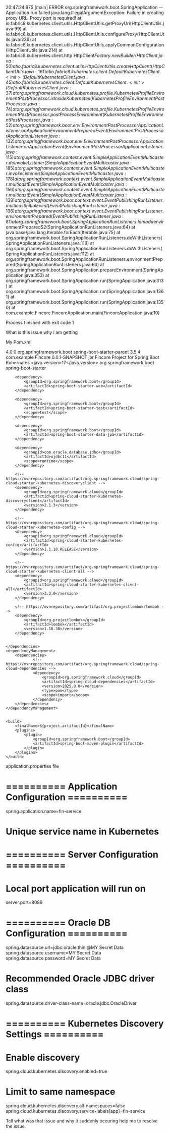 20:47:24.875 [main] ERROR org.springframework.boot.SpringApplication -- Application run failed
java.lang.IllegalArgumentException: Failure in creating proxy URL. Proxy port is required!
	at io.fabric8.kubernetes.client.utils.HttpClientUtils.getProxyUri(HttpClientUtils.java:99)
	at io.fabric8.kubernetes.client.utils.HttpClientUtils.configureProxy(HttpClientUtils.java:239)
	at io.fabric8.kubernetes.client.utils.HttpClientUtils.applyCommonConfiguration(HttpClientUtils.java:214)
	at io.fabric8.kubernetes.client.http.HttpClient$Factory.newBuilder(HttpClient.java:50)
	at io.fabric8.kubernetes.client.utils.HttpClientUtils.createHttpClient(HttpClientUtils.java:161)
	at io.fabric8.kubernetes.client.DefaultKubernetesClient.<init>(DefaultKubernetesClient.java:45)
	at io.fabric8.kubernetes.client.DefaultKubernetesClient.<init>(DefaultKubernetesClient.java:37)
	at org.springframework.cloud.kubernetes.profile.KubernetesProfileEnvironmentPostProcessor.isInsideKubernetes(KubernetesProfileEnvironmentPostProcessor.java:74)
	at org.springframework.cloud.kubernetes.profile.KubernetesProfileEnvironmentPostProcessor.postProcessEnvironment(KubernetesProfileEnvironmentPostProcessor.java:52)
	at org.springframework.boot.env.EnvironmentPostProcessorApplicationListener.onApplicationEnvironmentPreparedEvent(EnvironmentPostProcessorApplicationListener.java:132)
	at org.springframework.boot.env.EnvironmentPostProcessorApplicationListener.onApplicationEvent(EnvironmentPostProcessorApplicationListener.java:115)
	at org.springframework.context.event.SimpleApplicationEventMulticaster.doInvokeListener(SimpleApplicationEventMulticaster.java:185)
	at org.springframework.context.event.SimpleApplicationEventMulticaster.invokeListener(SimpleApplicationEventMulticaster.java:178)
	at org.springframework.context.event.SimpleApplicationEventMulticaster.multicastEvent(SimpleApplicationEventMulticaster.java:156)
	at org.springframework.context.event.SimpleApplicationEventMulticaster.multicastEvent(SimpleApplicationEventMulticaster.java:138)
	at org.springframework.boot.context.event.EventPublishingRunListener.multicastInitialEvent(EventPublishingRunListener.java:136)
	at org.springframework.boot.context.event.EventPublishingRunListener.environmentPrepared(EventPublishingRunListener.java:81)
	at org.springframework.boot.SpringApplicationRunListeners.lambda$environmentPrepared$2(SpringApplicationRunListeners.java:64)
	at java.base/java.lang.Iterable.forEach(Iterable.java:75)
	at org.springframework.boot.SpringApplicationRunListeners.doWithListeners(SpringApplicationRunListeners.java:118)
	at org.springframework.boot.SpringApplicationRunListeners.doWithListeners(SpringApplicationRunListeners.java:112)
	at org.springframework.boot.SpringApplicationRunListeners.environmentPrepared(SpringApplicationRunListeners.java:63)
	at org.springframework.boot.SpringApplication.prepareEnvironment(SpringApplication.java:353)
	at org.springframework.boot.SpringApplication.run(SpringApplication.java:313)
	at org.springframework.boot.SpringApplication.run(SpringApplication.java:1361)
	at org.springframework.boot.SpringApplication.run(SpringApplication.java:1350)
	at com.example.Fincore.FincoreApplication.main(FincoreApplication.java:10)

Process finished with exit code 1


What is this issue why i am getting 

My Pom.xml 
<?xml version="1.0" encoding="UTF-8"?>
<project xmlns="http://maven.apache.org/POM/4.0.0" xmlns:xsi="http://www.w3.org/2001/XMLSchema-instance"
	xsi:schemaLocation="http://maven.apache.org/POM/4.0.0 https://maven.apache.org/xsd/maven-4.0.0.xsd">
	<modelVersion>4.0.0</modelVersion>
	<parent>
		<groupId>org.springframework.boot</groupId>
		<artifactId>spring-boot-starter-parent</artifactId>
		<version>3.5.4</version>
		<relativePath/> <!-- lookup parent from repository -->
	</parent>
	<groupId>com.example</groupId>
	<artifactId>Fincore</artifactId>
	<version>0.0.1-SNAPSHOT</version>
	<packaging>jar</packaging>
	<name>Fincore</name>
	<description>Project for Spring Boot Kubernates</description>
	<url/>
	<licenses>
		<license/>
	</licenses>
	<developers>
	</developers>
	<scm>
		<connection/>
		<developerConnection/>
		<tag/>
		<url/>
	</scm>
	<properties>
		<java.version>17</java.version>
	</properties>
	<dependencies>
		<dependency>
			<groupId>org.springframework.boot</groupId>
			<artifactId>spring-boot-starter</artifactId>
		</dependency>

		<dependency>
			<groupId>org.springframework.boot</groupId>
			<artifactId>spring-boot-starter-web</artifactId>
		</dependency>

		<dependency>
			<groupId>org.springframework.boot</groupId>
			<artifactId>spring-boot-starter-test</artifactId>
			<scope>test</scope>
		</dependency>

		<dependency>
			<groupId>org.springframework.boot</groupId>
			<artifactId>spring-boot-starter-data-jpa</artifactId>
		</dependency>

		<dependency>
			<groupId>com.oracle.database.jdbc</groupId>
			<artifactId>ojdbc11</artifactId>
			<scope>runtime</scope>
		</dependency>

		<!-- https://mvnrepository.com/artifact/org.springframework.cloud/spring-cloud-starter-kubernetes-discoveryclient -->
		<dependency>
			<groupId>org.springframework.cloud</groupId>
			<artifactId>spring-cloud-starter-kubernetes-discoveryclient</artifactId>
			<version>2.1.3</version>
		</dependency>

		<!-- https://mvnrepository.com/artifact/org.springframework.cloud/spring-cloud-starter-kubernetes-config -->
		<dependency>
			<groupId>org.springframework.cloud</groupId>
			<artifactId>spring-cloud-starter-kubernetes-config</artifactId>
			<version>1.1.10.RELEASE</version>
		</dependency>

		<!-- https://mvnrepository.com/artifact/org.springframework.cloud/spring-cloud-starter-kubernetes-client-all -->
		<dependency>
			<groupId>org.springframework.cloud</groupId>
			<artifactId>spring-cloud-starter-kubernetes-client-all</artifactId>
			<version>3.3.0</version>
		</dependency>

		<!-- https://mvnrepository.com/artifact/org.projectlombok/lombok -->
		<dependency>
			<groupId>org.projectlombok</groupId>
			<artifactId>lombok</artifactId>
			<version>1.18.38</version>
		</dependency>


	</dependencies>
	<dependencyManagement>
		<dependencies>
				<!-- https://mvnrepository.com/artifact/org.springframework.cloud/spring-cloud-dependencies -->
				<dependency>
					<groupId>org.springframework.cloud</groupId>
					<artifactId>spring-cloud-dependencies</artifactId>
					<version>2025.0.0</version>
					<type>pom</type>
					<scope>import</scope>
				</dependency>
		</dependencies>
	</dependencyManagement>


	<build>
		<finalName>${project.artifactId}</finalName>
		<plugins>
			<plugin>
				<groupId>org.springframework.boot</groupId>
				<artifactId>spring-boot-maven-plugin</artifactId>
			</plugin>
		</plugins>
	</build>

</project>

application.properties file
# ========== Application Configuration ==========
spring.application.name=fin-service
# Unique service name in Kubernetes

# ========== Server Configuration ==========
# Local port application will run on
server.port=8089

# ========== Oracle DB Configuration ==========
spring.datasource.url=jdbc:oracle:thin:@MY Secret Data
spring.datasource.username=MY Secret Data
spring.datasource.password=MY Secret Data

# Recommended Oracle JDBC driver class
spring.datasource.driver-class-name=oracle.jdbc.OracleDriver


# ========== Kubernetes Discovery Settings ==========
# Enable discovery
spring.cloud.kubernetes.discovery.enabled=true
# Limit to same namespace
spring.cloud.kubernetes.discovery.all-namespaces=false
spring.cloud.kubernetes.discovery.service-labels[app]=fin-service


Tell what was that issue and why it suddenly occuring help me to resolve the issue.
